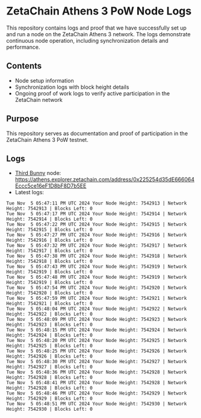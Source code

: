 # ZetaChain Athens 3 PoW Node Logs
This repository contains logs and proof that we have successfully set up and run a node on the ZetaChain Athens 3 network. The logs demonstrate continuous node operation, including synchronization details and performance.

## Contents
- Node setup information
- Synchronization logs with block height details
- Ongoing proof of work logs to verify active participation in the ZetaChain network

## Purpose
This repository serves as documentation and proof of participation in the ZetaChain Athens 3 PoW testnet.

## Logs

- [Third Bunny](https://thirdbunny.xyz/) node: https://athens.explorer.zetachain.com/address/0x225254d35dE666064Eccc5ce16eF1D8bF8D7b5EE
- Latest logs:
```
Tue Nov  5 05:47:11 PM UTC 2024 Your Node Height: 7542913 | Network Height: 7542913 | Blocks Left: 0
Tue Nov  5 05:47:17 PM UTC 2024 Your Node Height: 7542914 | Network Height: 7542914 | Blocks Left: 0
Tue Nov  5 05:47:22 PM UTC 2024 Your Node Height: 7542915 | Network Height: 7542915 | Blocks Left: 0
Tue Nov  5 05:47:27 PM UTC 2024 Your Node Height: 7542916 | Network Height: 7542916 | Blocks Left: 0
Tue Nov  5 05:47:32 PM UTC 2024 Your Node Height: 7542917 | Network Height: 7542917 | Blocks Left: 0
Tue Nov  5 05:47:38 PM UTC 2024 Your Node Height: 7542918 | Network Height: 7542918 | Blocks Left: 0
Tue Nov  5 05:47:43 PM UTC 2024 Your Node Height: 7542919 | Network Height: 7542919 | Blocks Left: 0
Tue Nov  5 05:47:48 PM UTC 2024 Your Node Height: 7542919 | Network Height: 7542919 | Blocks Left: 0
Tue Nov  5 05:47:54 PM UTC 2024 Your Node Height: 7542920 | Network Height: 7542920 | Blocks Left: 0
Tue Nov  5 05:47:59 PM UTC 2024 Your Node Height: 7542921 | Network Height: 7542921 | Blocks Left: 0
Tue Nov  5 05:48:04 PM UTC 2024 Your Node Height: 7542922 | Network Height: 7542922 | Blocks Left: 0
Tue Nov  5 05:48:09 PM UTC 2024 Your Node Height: 7542923 | Network Height: 7542923 | Blocks Left: 0
Tue Nov  5 05:48:15 PM UTC 2024 Your Node Height: 7542924 | Network Height: 7542924 | Blocks Left: 0
Tue Nov  5 05:48:20 PM UTC 2024 Your Node Height: 7542925 | Network Height: 7542925 | Blocks Left: 0
Tue Nov  5 05:48:25 PM UTC 2024 Your Node Height: 7542926 | Network Height: 7542926 | Blocks Left: 0
Tue Nov  5 05:48:30 PM UTC 2024 Your Node Height: 7542927 | Network Height: 7542927 | Blocks Left: 0
Tue Nov  5 05:48:36 PM UTC 2024 Your Node Height: 7542928 | Network Height: 7542928 | Blocks Left: 0
Tue Nov  5 05:48:41 PM UTC 2024 Your Node Height: 7542928 | Network Height: 7542928 | Blocks Left: 0
Tue Nov  5 05:48:46 PM UTC 2024 Your Node Height: 7542929 | Network Height: 7542929 | Blocks Left: 0
Tue Nov  5 05:48:51 PM UTC 2024 Your Node Height: 7542930 | Network Height: 7542930 | Blocks Left: 0
```

